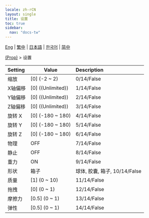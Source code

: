 ```yaml
---
locale: zh-rCN
layout: single
title: 设置
toc: true
sidebar:
  nav: "docs-tw"
---
```

[Eng](/dancexr/menu/2025.4/prop/settings) | [繁中](/tw/dancexr/menu/2025.4/prop/settings) | [日本語](/jp/dancexr/menu/2025.4/prop/settings) | [한국어](/kr/dancexr/menu/2025.4/prop/settings) | [简中](/zh/dancexr/menu/2025.4/prop/settings)

[(Prop)](../menu#(Prop)) > 设置



| Setting | Value | Description |
| :--- | --- | :--- |
| 缩放 | [0] (-2 ~ 2) | 0/14/False
| X轴偏移 | [0] ((Unlimited)) | 1/14/False
| Y轴偏移 | [0] ((Unlimited)) | 2/14/False
| Z轴偏移 | [0] ((Unlimited)) | 3/14/False
| 旋转 X | [0] (-180 ~ 180) | 4/14/False
| 旋转 Y | [0] (-180 ~ 180) | 5/14/False
| 旋转 Z | [0] (-180 ~ 180) | 6/14/False
| 物理 | OFF | 7/14/False
| 静止 | OFF | 8/14/False
| 重力 | ON | 9/14/False
| 形状 | 箱子 | 球体, 胶囊, 箱子, 10/14/False
| 质量 | [1] (0 ~ 10) | 11/14/False
| 拖拽 | [0] (0 ~ 1) | 12/14/False
| 摩擦力 | [0.5] (0 ~ 1) | 13/14/False
| 弹性 | [0.5] (0 ~ 1) | 14/14/False
